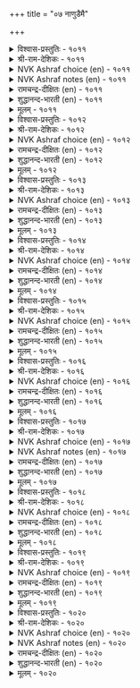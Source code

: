 +++
title = "०७ नाणुडैमै"

+++


<details><summary>विश्वास-प्रस्तुतिः - १०११</summary>

करुमत्ताल् नाणुदल् नाणुन् दिरुनुदल्  
नल्लवर् नाणुप् पिऱ।       १०११
</details>

<details><summary>श्री-राम-देशिकः - १०११</summary>

अधिकारः १०२. लज्जशीलता  
अकृत्यकरणोत्पन्नलज्जा लज्जेति कथ्यते ।  
नारीणां सहजा लज्जा ततो भिन्नैव दृश्यते ॥ १०११॥
</details>

<details><summary>NVK Ashraf choice (en) - १०११</summary>

१०११
Real shyness is to shy away from shameful acts.
The rest are like shyness of pretty women.
(N.V.K. Ashraf)
</details>

<details><summary>NVK Ashraf notes (en) - १०११</summary>

१०११. An alternate translation given by (J. Narayanaswamy) will explain this better: “Sense of shame to harmful acts and the blushing of pretty faces in modesty, are not the same”.
</details>

<details><summary>रामचन्द्र-दीक्षितः (en) - १०११</summary>

1011 karumattāl nāṇutal nāṇut tirunutal  
nallavar nāṇup piṟa.

1011\. True modesty shrinks from littleness. All other forms of modesty are womanish.  
</details>

<details><summary>शुद्धानन्द-भारती (en) - १०११</summary>

1\. கருமத்தால் நாணுதல் நாணுத்; திருநுதல்  
நல்லவர் நாணுப் பிற.  
To shrink from evil deed is shame  
The rest is blush of fair-faced dame.        1011  
</details>

<details><summary>मूलम् - १०११</summary>

करुमत्ताल् नाणुदल् नाणुन् दिरुनुदल्  
नल्लवर् नाणुप् पिऱ।       १०११
</details>

<details><summary>विश्वास-प्रस्तुतिः - १०१२</summary>

ऊणुडै ऎच्चम् उयिर्क्कॆल्लाम् वेऱल्ल  
नाणुडैमै मान्दर् सिऱप्पु।       १०१२
</details>

<details><summary>श्री-राम-देशिकः - १०१२</summary>

अन्नं वस्त्रं तथान्यानि समानि स्युर्नृणां भुवि ।  
सतां लज्जाविशिष्टत्वं विशेषगुण उच्यते ॥ १०१२॥
</details>

<details><summary>NVK Ashraf choice (en) - १०१२</summary>

१०१२
Food, clothing and the rest are common to all.
Distinction comes from sensitivity to shame. *
(P.S. Sundaram)
</details>

<details><summary>रामचन्द्र-दीक्षितः (en) - १०१२</summary>

1012 ūṇuṭai eccam uyirkkellām vēṟalla  
nāṇuṭaimai māntar ciṟappu.

1012\. Common to all human beings are food and clothing and other necessaries of life. But what distinguishes them is modesty.  
</details>

<details><summary>शुद्धानन्द-भारती (en) - १०१२</summary>

2\. ஊணுடை எச்சம் உயிர்க்கெல்லாம் வேறல்ல  
நாணுடைமை மாந்தர் சிறப்பு.  
Food, dress and such are one for all  
Modesty marks the higher soul.        1012  
</details>

<details><summary>मूलम् - १०१२</summary>

ऊणुडै ऎच्चम् उयिर्क्कॆल्लाम् वेऱल्ल  
नाणुडैमै मान्दर् सिऱप्पु।       १०१२
</details>

<details><summary>विश्वास-प्रस्तुतिः - १०१३</summary>

ऊनैक् कुऱित्त उयिरॆल्लाम् नाण्ऎन्नुम्  
नन्मै कुऱित्तदु साल्बु।       १०१३
</details>

<details><summary>श्री-राम-देशिकः - १०१३</summary>

यथा शरीरमालम्ब्य वर्तन्ते जीवराशयः ।  
लज्जामाश्रित्य वर्तेत् महत्वाख्यगुणस्तथा ॥ १०१३॥
</details>

<details><summary>NVK Ashraf choice (en) - १०१३</summary>

१०१३
All souls abide in the body
And the goodness called modesty in perfection.
(N.V.K. Ashraf)
</details>

<details><summary>रामचन्द्र-दीक्षितः (en) - १०१३</summary>

1013 ūṉaik kuṟitta uyirellām nāṇeṉṉum  
naṉmai kuṟittatu cālpu.

1013\. Man clings to his body. The noble clings to modesty.  
</details>

<details><summary>शुद्धानन्द-भारती (en) - १०१३</summary>

3\. ஊனைக் குறித்த உயிரெல்லாம் நாண்என்னும்  
நன்மை குறித்தது சால்பு.  
All lives have their lodge in flesh  
Perfection has its home in blush.        1013  
</details>

<details><summary>मूलम् - १०१३</summary>

ऊनैक् कुऱित्त उयिरॆल्लाम् नाण्ऎन्नुम्  
नन्मै कुऱित्तदु साल्बु।       १०१३
</details>

<details><summary>विश्वास-प्रस्तुतिः - १०१४</summary>

अणिअण्ड्रो नाणुडैमै साण्ड्रोर्क्कु अह्दिण्ड्रेल्  
पिणिअण्ड्रो पीडु नडै।      १०१४
</details>

<details><summary>श्री-राम-देशिकः - १०१४</summary>

लज्जैवाभरणं लोके गुणज्ञानां महात्मनाम् ।  
गभीरगमनं तेषां लज्जाभावे न शोभते ॥ १०१४॥
</details>

<details><summary>NVK Ashraf choice (en) - १०१४</summary>

१०१४
Is not modesty the jewel of the great,
And without it a curse for their pride and demeanor? *
(Satguru Subramuniyaswami), (N.V.K. Ashraf)
</details>

<details><summary>रामचन्द्र-दीक्षितः (en) - १०१४</summary>

1014 aṇiyaṉṟō nāṇuṭaimai cāṉṟōrkku aḵtiṉṟēl  
piṇiyaṉṟō pīṭu naṭai.

1014\. Disgraceful is the painted pomp of the life of the immodest.  
</details>

<details><summary>शुद्धानन्द-भारती (en) - १०१४</summary>

4\. அணிஅன்றோ நாணுடைமை சான்றோர்க்கு அஃதின்றேல்  
பிணிஅன்றோ பீடு நடை.  
Shame is the jewel of dignity  
Shameless swagger is vanity.        1014  
</details>

<details><summary>मूलम् - १०१४</summary>

अणिअण्ड्रो नाणुडैमै साण्ड्रोर्क्कु अह्दिण्ड्रेल्  
पिणिअण्ड्रो पीडु नडै।      १०१४
</details>

<details><summary>विश्वास-प्रस्तुतिः - १०१५</summary>

पिऱर्बऴियुम् तम्बऴियुम् नाणुवार् नाणुक्कु  
उऱैबदि ऎन्नुम् उलगु।      १०१५
</details>

<details><summary>श्री-राम-देशिकः - १०१५</summary>

अन्यैः प्राप्तापवादं च स्वेन प्राप्तमभूदिति ।  
मत्वा यो लज्जते लज्जास्थानं तं मन्यते जनः ॥ १०१५॥
</details>

<details><summary>NVK Ashraf choice (en) - १०१५</summary>

१०१५
To the world, the sense of shame resides in them
Who blush for their and others’ blame. *
( Shuddhananda Bharatiar)
</details>

<details><summary>रामचन्द्र-दीक्षितः (en) - १०१५</summary>

1015 piṟarpaḻiyum tampaḻipōl nāṇuvār nāṇukku  
uṟaipati eṉṉum ulaku.

1015\. The world finds the very abode of modesty in one who dreads one’s infamy and that of others.  
</details>

<details><summary>शुद्धानन्द-भारती (en) - १०१५</summary>

5\. பிறர்பழியும் தம்பழியும் நாணுவார் நாணுக்கு  
உறைபதி என்னும் உலகு.  
In them resides the sense of shame  
Who blush for their and other's blame.        1015  
</details>

<details><summary>मूलम् - १०१५</summary>

पिऱर्बऴियुम् तम्बऴियुम् नाणुवार् नाणुक्कु  
उऱैबदि ऎन्नुम् उलगु।      १०१५
</details>

<details><summary>विश्वास-प्रस्तुतिः - १०१६</summary>

नाण्वेलि कॊळ्ळादु मन्नो वियन्ञालम्  
पेणलर् मेला यवर्।      १०१६
</details>

<details><summary>श्री-राम-देशिकः - १०१६</summary>

निजात्मरक्षणोपायलज्जामप्राप्य सज्जनाः ।  
विपुलां पृथिवीं चापि लब्धुं नेच्छन्ति सर्वदा ॥ १०१६॥
</details>

<details><summary>NVK Ashraf choice (en) - १०१६</summary>

१०१६
The great would rather defend with modesty's barricade
Than breach it to acquire the vast world. *
(Satguru Subramuniyaswami)
</details>

<details><summary>रामचन्द्र-दीक्षितः (en) - १०१६</summary>

1016 nāṇvēli koḷḷātu maṉṉō viyaṉñālam  
pēṇalar mēlā yavar.

1016\. The great prefer modesty to the riches of the world.  
</details>

<details><summary>शुद्धानन्द-भारती (en) - १०१६</summary>

6\. நாண்வேலி கொள்ளாது மன்னோ வியன்ஞாலம்  
பேணலர் மேலா யவர்.  
The great refuse the wonder-world  
Without modesty's hedge and shield.        1016  
</details>

<details><summary>मूलम् - १०१६</summary>

नाण्वेलि कॊळ्ळादु मन्नो वियन्ञालम्  
पेणलर् मेला यवर्।      १०१६
</details>

<details><summary>विश्वास-प्रस्तुतिः - १०१७</summary>

नाणाल् उयिरैत् तुऱप्पर् उयिर्प्पॊरुट्टाल्  
नाण्दुऱवार् नाणाळ् पवर्।       १०१७
</details>

<details><summary>श्री-राम-देशिकः - १०१७</summary>

लज्जायुता नराः प्राणान् लज्जार्थं विसृजन्त्यपि ।  
प्राणरक्षाकृते लज्जां न मुञ्चन्ति कदापि ते ॥ १०१७॥
</details>

<details><summary>NVK Ashraf choice (en) - १०१७</summary>

१०१७
Men of honour give up life for honour’s sake,
But never abandon honour to save life. *
(C. Rajagopalachari)
</details>

<details><summary>NVK Ashraf notes (en) - १०१७</summary>

१०१७. Compare with ९६२. “Those who desire fame with honour will not sacrifice honour for fame” – (P.S. Sundaram)
</details>

<details><summary>रामचन्द्र-दीक्षितः (en) - १०१७</summary>

1017 nāṇāl uyirait tuṟappar uyirpporuṭṭāl  
nāṇtuṟavār nāṇāḷ pavar.

1017\. Better retain modesty than cling to life. The noble would rather die than lose modesty.  
</details>

<details><summary>शुद्धानन्द-भारती (en) - १०१७</summary>

7\. நாணால் உயிரைத் துறப்பர் உயிர்ப்பொருட்டால்  
நாண்துறவார் நாண்ஆள் பவர்.  
For shame their life the shame-sensed give  
Loss of shame they won't outlive.        1017  
</details>

<details><summary>मूलम् - १०१७</summary>

नाणाल् उयिरैत् तुऱप्पर् उयिर्प्पॊरुट्टाल्  
नाण्दुऱवार् नाणाळ् पवर्।       १०१७
</details>

<details><summary>विश्वास-प्रस्तुतिः - १०१८</summary>

पिऱर्नाणत् तक्कदु तान्नाणा नायिन्  
अऱम्नाणत् तक्कदु उडैत्तु।       १०१८
</details>

<details><summary>श्री-राम-देशिकः - १०१८</summary>

यदीयकृत्यं दृष्टान्ये भवेयुर्व्रीडयान्विताः ।  
स्वयं न लज्जितो भूयात् तं धर्मो व्रीडया त्यजेत् ॥ १०१८॥
</details>

<details><summary>NVK Ashraf choice (en) - १०१८</summary>

१०१८
Virtue will shy away from one who does not shy away
From what others shy from. *
(P.S. Sundaram)
</details>

<details><summary>रामचन्द्र-दीक्षितः (en) - १०१८</summary>

1018 piṟarnāṇat takkatu tāṉnāṇāṉ āyiṉ  
aṟamnāṇat takkatu uṭaittu.

1018\. One who does not shrink from what others blush at knows no righteousness.  
</details>

<details><summary>शुद्धानन्द-भारती (en) - १०१८</summary>

8\. பிறர்நாணத் தக்கது தான்நாணா னாயின்  
அறம்நாணத் தக்கது உடைத்து.  
Virtue is much ashamed of him  
Who shameless does what others shame.        1018  
</details>

<details><summary>मूलम् - १०१८</summary>

पिऱर्नाणत् तक्कदु तान्नाणा नायिन्  
अऱम्नाणत् तक्कदु उडैत्तु।       १०१८
</details>

<details><summary>विश्वास-प्रस्तुतिः - १०१९</summary>

कुलञ्जुडुम् कॊळ्गै पिऴैप्पिन् नलञ्जुडुम्  
नाणिन्मै निण्ड्रक् कडै।      १०१९
</details>

<details><summary>श्री-राम-देशिकः - १०१९</summary>

चारित्रहानिः कस्यापि नाशयेत् कुलगौरवम् ।  
कस्यचित् सकलं श्रेयो लज्जाभावो व्यपोहति ॥ १०१९॥
</details>

<details><summary>NVK Ashraf choice (en) - १०१९</summary>

१०१९
Lapse in manners injures the family,
But every good is lost by lack of shame. *
( Shuddhananda Bharatiar), (P.S. Sundaram)
</details>

<details><summary>रामचन्द्र-दीक्षितः (en) - १०१९</summary>

1019 kulañcuṭum koḷkai piḻaippiṉ nalañcuṭum  
nāṇiṉmai niṉṟak kaṭai.

1019\. Lack of decorum disgraces a home; lack of modesty destroys everything good.  
</details>

<details><summary>शुद्धानन्द-भारती (en) - १०१९</summary>

9\. குலஞ்சுடும் கொள்கை பிழைப்பின் நலஞ்சுடும்  
நாணின்மை நின்றக் கடை.  
Lapse in manners injures the race  
Want of shame harms every good grace.        1019  
</details>

<details><summary>मूलम् - १०१९</summary>

कुलञ्जुडुम् कॊळ्गै पिऴैप्पिन् नलञ्जुडुम्  
नाणिन्मै निण्ड्रक् कडै।      १०१९
</details>

<details><summary>विश्वास-प्रस्तुतिः - १०२०</summary>

नाण्अगत् तिल्लार् इयक्कम् मरप्पावै  
नाणाल् उयिर्मरुट्टि अट्रु।      १०२०
</details>

<details><summary>श्री-राम-देशिकः - १०२०</summary>

लज्जाहीनमनस्कानां प्राणेन सह जीवनम् ।  
सूत्रबद्धचलद्दारुप्रतिमातौल्यमावहेत् ॥ १०२०॥
</details>

<details><summary>NVK Ashraf choice (en) - १०२०</summary>

१०२०
The moves of those devoid of conscience
Are like those of puppets moved by a string. *
(K. Kannan)
</details>

<details><summary>NVK Ashraf notes (en) - १०२०</summary>

१०२०. Compare with १०५८. “Without beggars this vast scenic world would be a stage of puppets that come and go” - (N.V.K. Ashraf)
</details>

<details><summary>रामचन्द्र-दीक्षितः (en) - १०२०</summary>

1020 nāṇakattu illār iyakkam marappāvai  
nāṇāl uyirmaruṭṭi aṟṟu.

1020\. The activity of those lacking in modesty is like that of a marionette.  
</details>

<details><summary>शुद्धानन्द-भारती (en) - १०२०</summary>

10\. நாண்அகத் தில்லார் இயக்கம் மரப்பாவை  
நாணால் உயிர்மருட்டி யற்று.  
Movements of the shameless in heart  
Are string-led puppet show in fact.        1020  
</details>

<details><summary>मूलम् - १०२०</summary>

नाण्अगत् तिल्लार् इयक्कम् मरप्पावै  
नाणाल् उयिर्मरुट्टि अट्रु।      १०२०
</details>
